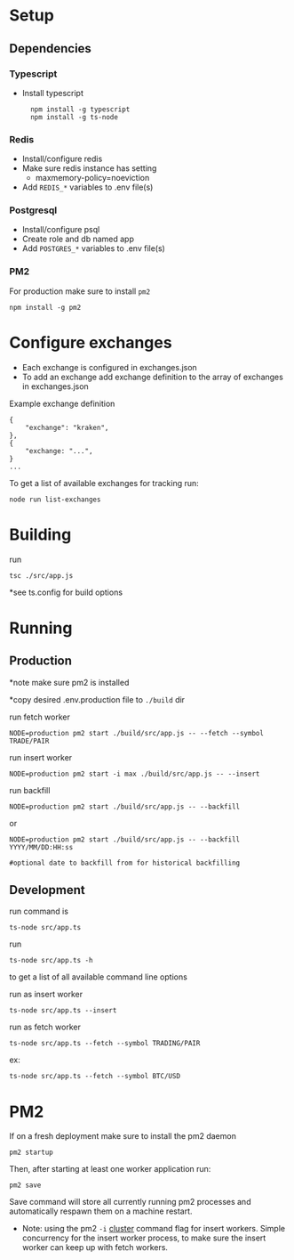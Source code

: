 # Setup

## Dependencies 

### Typescript

* Install typescript

        npm install -g typescript
        npm install -g ts-node

### Redis

* Install/configure redis
* Make sure redis instance has setting
    * maxmemory-policy=noeviction
* Add `REDIS_*` variables to .env file(s)

### Postgresql

* Install/configure psql
* Create role and db named app
* Add `POSTGRES_*` variables to .env file(s)

### PM2

For production make sure to install `pm2`

    npm install -g pm2


# Configure exchanges

* Each exchange is configured in exchanges.json
* To add an exchange add exchange definition to the array of exchanges in exchanges.json

Example exchange definition

    {
        "exchange": "kraken",
    },
    {
        "exchange: "...",
    }
    ...

To get a list of available exchanges for tracking run:

    node run list-exchanges

# Building

run 

    tsc ./src/app.js

*see ts.config for build options

# Running

## Production

*note make sure pm2 is installed 

*copy desired .env.production file to `./build` dir

run fetch worker

    NODE=production pm2 start ./build/src/app.js -- --fetch --symbol TRADE/PAIR

run insert worker

    NODE=production pm2 start -i max ./build/src/app.js -- --insert 

run backfill 

    NODE=production pm2 start ./build/src/app.js -- --backfill 
 
 or

    NODE=production pm2 start ./build/src/app.js -- --backfill YYYY/MM/DD:HH:ss 
    
    #optional date to backfill from for historical backfilling

## Development

run command is 

    ts-node src/app.ts 

run 

    ts-node src/app.ts -h 

to get a list of all available command line options

run as insert worker

    ts-node src/app.ts --insert

run as fetch worker

    ts-node src/app.ts --fetch --symbol TRADING/PAIR
ex:

    ts-node src/app.ts --fetch --symbol BTC/USD

# PM2

If on a fresh deployment make sure to install the pm2 daemon

    pm2 startup

Then, after starting at least one worker application run:

    pm2 save

Save command will store all currently running pm2 processes and automatically respawn them on a machine restart.

* Note: using the pm2 `-i` [cluster](https://pm2.keymetrics.io/docs/usage/cluster-mode/) command flag for insert workers. Simple concurrency for the insert worker process, to make sure the insert worker can keep up with fetch workers. 





